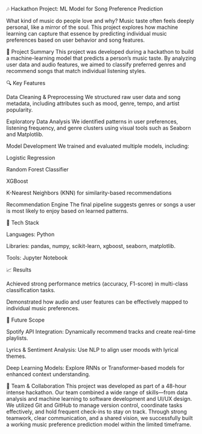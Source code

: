 🎶 Hackathon Project: ML Model for Song Preference Prediction

What kind of music do people love and why?
Music taste often feels deeply personal, like a mirror of the soul. This project explores how machine learning can capture that essence by predicting individual music preferences based on user behavior and song features.

📍 Project Summary
This project was developed during a hackathon to build a machine-learning model that predicts a person’s music taste. By analyzing user data and audio features, we aimed to classify preferred genres and recommend songs that match individual listening styles.

🔍 Key Features

Data Cleaning & Preprocessing
We structured raw user data and song metadata, including attributes such as mood, genre, tempo, and artist popularity.

Exploratory Data Analysis
We identified patterns in user preferences, listening frequency, and genre clusters using visual tools such as Seaborn and Matplotlib.

Model Development
We trained and evaluated multiple models, including:

Logistic Regression

Random Forest Classifier

XGBoost

K-Nearest Neighbors (KNN) for similarity-based recommendations

Recommendation Engine
The final pipeline suggests genres or songs a user is most likely to enjoy based on learned patterns.


🧠 Tech Stack

Languages: Python

Libraries: pandas, numpy, scikit-learn, xgboost, seaborn, matplotlib.

Tools: Jupyter Notebook

📈 Results

Achieved strong performance metrics (accuracy, F1-score) in multi-class classification tasks.

Demonstrated how audio and user features can be effectively mapped to individual music preferences.

🔄 Future Scope

Spotify API Integration: Dynamically recommend tracks and create real-time playlists.

Lyrics & Sentiment Analysis: Use NLP to align user moods with lyrical themes.

Deep Learning Models: Explore RNNs or Transformer-based models for enhanced context understanding.

👥 Team & Collaboration
This project was developed as part of a 48-hour intense hackathon. Our team combined a wide range of skills—from data analysis and machine learning to software development and UI/UX design. We utilized Git and GitHub to manage version control, coordinate tasks effectively, and hold frequent check-ins to stay on track. Through strong teamwork, clear communication, and a shared vision, we successfully built a working music preference prediction model within the limited timeframe.





